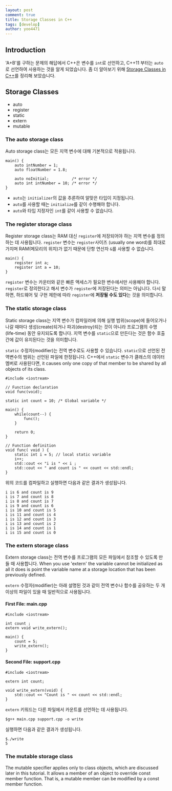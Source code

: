 ```yaml
---
layout: post
comment: true
title: Storage Classes in C++
tags: [develop]
author: yoo4471
---
```


## Introduction
'A+B'를 구하는 문제의 해답에서 C++은 변수를 `int`로 선언하고, C++11 부터는 `auto`로 선언하여 사용하는 것을 알게 되었습니다. 좀 더 알아보기 위해 [Storage Classes in C++](https://www.tutorialspoint.com/cplusplus/cpp_storage_classes.htm)를 정리해 보았습니다.

## Storage Classes
- auto
- register
- static
- extern
- mutable

### The auto storage class
Auto storage class는 모든 지역 변수에 대해 기본적으로 적용됩니다.  

```Main
main() {
    auto intNumber = 1;
    auto floatNumber = 1.8;
    
    auto noInitial;          /* error */
    auto int intNumber = 10; /* error */
}  
```

- `auto`는 `initializer`의 값을 추론하여 알맞은 타입이 지정됩니다.
- `auto`를 사용할 때는 `initialize`를 같이 수행해야 합니다.
- `auto`와 타입 지정자인 `int`를 같이 사용할 수 없습니다.

### The register storage class
Register storage class는 RAM 대신 `register`에 저장되어야 하는 지역 변수를 정의하는 데 사용됩니다. `register` 변수는 `register`사이즈 (usually one word)를 최대로 가지며 RAM(메모리의 위치)가 없기 때문에 단항 연산자 `&`를 사용할 수 없습니다.  

```
main() {
    register int a;
    register int a = 10;
}
```

`register` 변수는 카운터와 같은 빠른 액세스가 필요한 변수에서만 사용해야 합니다. `register`로 정의한다고 해서 변수가 `register`에 저장된다는 의미는 아닙니다. 다시 말하면, 하드웨어 및 구현 제한에 따라 `register`에 **저장될 수도 있다**는 것을 의미합니다.  

### The static storage class
Static storage class는 지역 변수가 컴파일러에 의해 실행 범위(scope)에 들어오거나 나갈 때마다 생성(create)되거나 파괴(destroy)되는 것이 아니라 프로그램의 수명(life-time) 동안 유지되도록 합니다. 지역 변수를 `static`으로 만든다는 것은 함수 호출 간에 값이 유지된다는 것을 의미합니다.

`static` 수정자(modifier)는 전역 변수로도 사용할 수 있습니다. `static`으로 선언된 전역변수의 범위는 선언된 파일에 한정됩니다. C++에서 `static` 변수가 클래스의 데이터 멤버로 사용된다면, it causes only one copy of that member to be shared by all objects of its class.  

```
#include <iostream>

// Function declaration
void func(void);
 
static int count = 10; /* Global variable */
 
main() {
    while(count--) {
        func();
    }
    
    return 0;
}

// Function definition
void func( void ) {
    static int i = 5; // local static variable
    i++;
    std::cout << "i is " << i ;
    std::cout << " and count is " << count << std::endl;
}
```

위의 코드를 컴파일하고 실행하면 다음과 같은 결과가 생성됩니다.  

```
i is 6 and count is 9
i is 7 and count is 8
i is 8 and count is 7
i is 9 and count is 6
i is 10 and count is 5
i is 11 and count is 4
i is 12 and count is 3
i is 13 and count is 2
i is 14 and count is 1
i is 15 and count is 0
```

### The extern storage class
Extern storage class는 전역 변수를 프로그램의 모든 파일에서 참조할 수 있도록 만들 때 사용합니다. When you use 'extern' the variable cannot be initialized as all it does is point the variable name at a storage location that has been previously defined.  

`extern` 수정자(modifier)는 아래 설명된 것과 같이 전역 변수나 함수를 공유하는 두 개 이상의 파일이 있을 때 일반적으로 사용됩니다.  

#### First File: main.cpp  

```
#include <iostream>
 
int count ;
extern void write_extern();
 
main() {
    count = 5;
    write_extern();
}
```
#### Second File: support.cpp  
```  
#include <iostream>

extern int count;

void write_extern(void) {
    std::cout << "Count is " << count << std::endl;
}
``` 

`extern` 키워드는 다른 파일에서 카운트를 선언하는 데 사용됩니다.  

```
$g++ main.cpp support.cpp -o write  
```

실행하면 다음과 같은 결과가 생성됩니다.  

```
$./write
5
```

### The mutable storage class  
The mutable specifier applies only to class objects, which are discussed later in this tutorial. It allows a member of an object to override const member function. That is, a mutable member can be modified by a const member function.

